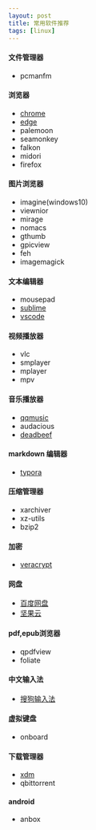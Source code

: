 ```yaml
---
layout: post
title: 常用软件推荐
tags: [linux]
---
```


#### 文件管理器

- pcmanfm

#### 浏览器

- [chrome](https://www.google.com/chrome/)
- [edge](https://www.microsoft.com/en-us/edge)
- palemoon
- seamonkey
- falkon
- midori
- firefox

#### 图片浏览器
- imagine(windows10)
- viewnior
- mirage
- nomacs
- gthumb
- gpicview
- feh
- imagemagick

#### 文本编辑器

- mousepad
- [sublime](https://www.sublimetext.com/)
- [vscode](https://code.visualstudio.com/)

#### 视频播放器

- vlc
- smplayer
- mplayer
- mpv

#### 音乐播放器

- [qqmusic](https://y.qq.com/download/download.html)
- audacious
- [deadbeef](https://deadbeef.sourceforge.io/)

#### markdown 编辑器

- [typora](https://typora.io/)

#### 压缩管理器

- xarchiver
- xz-utils
- bzip2

#### 加密

- [veracrypt](https://www.veracrypt.fr/code/VeraCrypt/)

#### 网盘

- [百度网盘](https://pan.baidu.com/download)
- [坚果云](https://www.jianguoyun.com/s/downloads/linux)

#### pdf,epub浏览器

- qpdfview
- foliate

#### 中文输入法

- [搜狗输入法](https://pinyin.sogou.com/linux/?r=pinyin)

#### 虚拟键盘

- onboard

#### 下载管理器

- [xdm](https://xtremedownloadmanager.com/)
- qbittorrent

#### android

- anbox
